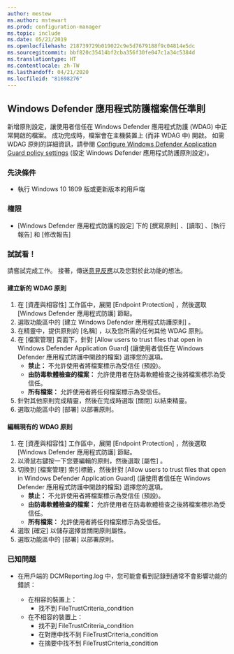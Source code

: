 ```yaml
---
author: mestew
ms.author: mstewart
ms.prod: configuration-manager
ms.topic: include
ms.date: 05/21/2019
ms.openlocfilehash: 218739729b019022c9e5d7679188f9c04814e5dc
ms.sourcegitcommit: bbf820c35414bf2cba356f30fe047c1a34c5384d
ms.translationtype: HT
ms.contentlocale: zh-TW
ms.lasthandoff: 04/21/2020
ms.locfileid: "81698276"
---
```

## <a name="windows-defender-application-guard-file-trust-criteria"></a><a name="bkmk_wdag"></a> Windows Defender 應用程式防護檔案信任準則

<!--3555858-->
新增原則設定，讓使用者信任在 Windows Defender 應用程式防護 (WDAG) 中正常開啟的檔案。 成功完成時，檔案會在主機裝置上 (而非 WDAG 中) 開啟。 如需 WDAG 原則的詳細資訊，請參閱 [Configure Windows Defender Application Guard policy settings](https://docs.microsoft.com/windows/security/threat-protection/windows-defender-application-guard/configure-wd-app-guard) (設定 Windows Defender 應用程式防護原則設定)。

### <a name="prerequisites"></a>先決條件

- 執行 Windows 10 1809 版或更新版本的用戶端

### <a name="permissions"></a>權限

- [Windows Defender 應用程式防護的設定]  下的 [撰寫原則]  、[讀取]  、[執行報告]  和 [修改報告] 

### <a name="try-it-out"></a>試試看！

請嘗試完成工作。 接著，傳送[意見反應](../../../../understand/find-help.md#product-feedback)以及您對於此功能的想法。

#### <a name="create-a-new-wdag-policy"></a>建立新的 WDAG 原則

1. 在 [資產與相容性]  工作區中，展開 [Endpoint Protection]  ，然後選取 [Windows Defender 應用程式防護]  節點。
1. 選取功能區中的 [建立 Windows Defender 應用程式防護原則]  。
1. 在精靈中，提供原則的 [名稱]  ，以及您所需的任何其他 WDAG 原則。
1. 在 [檔案管理]  頁面下，針對 [Allow users to trust files that open in Windows Defender Application Guard] \(讓使用者信任在 Windows Defender 應用程式防護中開啟的檔案\)  選擇您的選項。
     - **禁止：** 不允許使用者將檔案標示為受信任 (預設)。
     - **由防毒軟體檢查的檔案：** 允許使用者在防毒軟體檢查之後將檔案標示為受信任。
     - **所有檔案：** 允許使用者將任何檔案標示為受信任。
1. 針對其他原則完成精靈，然後在完成時選取 [關閉]  以結束精靈。
1. 選取功能區中的 [部署]  以部署原則。

#### <a name="edit-an-existing-wdag-policy"></a>編輯現有的 WDAG 原則

1. 在 [資產與相容性]  工作區中，展開 [Endpoint Protection]  ，然後選取 [Windows Defender 應用程式防護]  節點。
1. 以滑鼠右鍵按一下您要編輯的原則，然後選取 [屬性]  。
1. 切換到 [檔案管理]  索引標籤，然後針對 [Allow users to trust files that open in Windows Defender Application Guard] \(讓使用者信任在 Windows Defender 應用程式防護中開啟的檔案\)  選擇您的選項。
     - **禁止：** 不允許使用者將檔案標示為受信任 (預設)。
     - **由防毒軟體檢查的檔案：** 允許使用者在防毒軟體檢查之後將檔案標示為受信任。
     - **所有檔案：** 允許使用者將任何檔案標示為受信任。
1. 選取 [確定]  以儲存選擇並關閉原則屬性。
1. 選取功能區中的 [部署]  以部署原則。


### <a name="known-issues"></a>已知問題

- 在用戶端的 DCMReporting.log 中，您可能會看到記錄到通常不會影響功能的錯誤：

  - 在相容的裝置上：
    - 找不到 FileTrustCriteria_condition
  - 在不相容的裝置上：
    - 找不到 FileTrustCriteria_condition
    - 在對應中找不到 FileTrustCriteria_condition
    - 在摘要中找不到 FileTrustCriteria_condition
